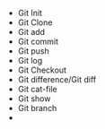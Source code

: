 - Git Init
- Git Clone
- Git add
- Git commit
- Git push
- Git log
- Git Checkout
- Git difference/Git diff
- Git cat-file
- Git show
- Git branch
- 